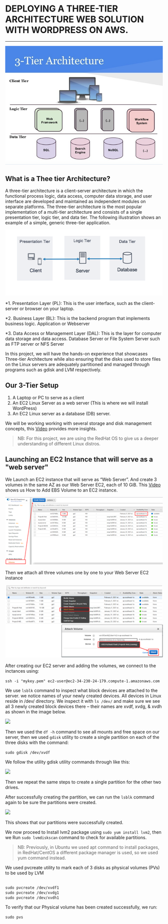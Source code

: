 # DEPLOYING A THREE-TIER ARCHITECTURE WEB SOLUTION WITH WORDPRESS ON AWS.
---

![](https://github.com/Tolu4realluv/dareyio-pbl/blob/main/Project%206/3-tier.jpg)

## What is a Thee tier Architecture?

A three-tier architecture is a client-server architecture in which the functional process logic, data access, computer data 
storage, and user interface are developed and maintained as independent modules on separate platforms. The three-tier architecture
is the most popular implementation of a multi-tier architecture and consists of a single presentation tier, logic tier, and data tier. The following illustration shows an example of a simple, 
generic three-tier application.

![](https://github.com/Tolu4realluv/dareyio-pbl/blob/main/Project%206/image2.png)

*1. Presentation Layer (PL): This is the user interface, such as the client-server or browser on your laptop.

*2. Business Layer (BL): This is the backend program that implements business logic. Application or Webserver

*3. Data Access or Management Layer (DAL): This is the layer for computer data storage and data access. Database Server or File System Server such as FTP server or NFS Server

In this project, we will have the hands-on experience that showcases Three-tier Architecture while also ensuring that the disks used to store files on the Linux servers are adequately partitioned and managed through programs such as gdisk and LVM respectively.

## Our 3-Tier Setup
1. A Laptop or PC to serve as a client
2. An EC2 Linux Server as a web server (This is where we will install WordPress)
3. An EC2 Linux server as a database (DB) server.

We will be working working with several storage and disk management concepts, this [Video](https://www.youtube.com/watch?v=2Z6ouBYfZr8) provides more insights.

> NB: For this project, we are using the RedHat OS to give us a deeper understanding of different Linux distros.
 
## Launching an EC2 Instance that will serve as a "web server"
We Launch an EC2 instance that will serve as “Web Server”. And create 3 volumes in the same AZ as our Web Server EC2, each of 10 GiB. This
[Video](https://www.youtube.com/watch?v=HPXnXkBzIHw) shows us How to Add EBS Volume to an EC2 instance.

![](https://github.com/Tolu4realluv/dareyio-pbl/blob/main/Project%206/add%20volumes.png)

Then we attach all three volumes one by one to your Web Server EC2 instance

![](https://github.com/Tolu4realluv/dareyio-pbl/blob/main/Project%206/attach%20volumes.png)

After creating our EC2 server and adding the volumes, we connect to the inctances using:

```ssh -i "mykey.pem" ec2-user@ec2-34-230-24-179.compute-1.amazonaws.com```

We use ```lsblk``` command to inspect what block devices are attached to the server. we notice names of your newly created devices. All devices in Linux reside in /dev/ directory. We inspect it with ```ls /dev/``` and make sure we see all 3 newly created block devices there – their names are xvdf, xvdg, & xvdh as shown in the image below.

![](https://github.com/Tolu4realluv/dareyio-pbl/blob/main/Project%206/lsblk.JPG)

Then we used the  ```df -h``` command to see all mounts and free space on our server, then we used ```gdisk``` utility to create a single partition on each of the three disks with the command:

```sudo gdisk /dev/xvdf```

We follow the utility gdisk utility commands through like this:

![](https://github.com/Tolu4realluv/dareyio-pbl/blob/main/Project%206/partition.JPG)

Then we repeat the same steps to create a single partition for the other two drives.

After successfully creating the partition, we can run the ```lsblk``` command again to be sure the partitions were created.

![](https://github.com/Tolu4realluv/dareyio-pbl/blob/main/Project%206/lsblk2.JPG)

This shows that our partitions were successfully created.

We now proceed to Install lvm2 package using ```sudo yum install lvm2```, then we Run ```sudo lvmdiskscan``` command to check for available partitions.

> NB: Previously, in Ubuntu we used apt command to install packages, in RedHat/CentOS a different package manager is used, so we used yum command instead.

We used pvcreate utility to mark each of 3 disks as physical volumes (PVs) to be used by LVM

```

sudo pvcreate /dev/xvdf1
sudo pvcreate /dev/xvdg1
sudo pvcreate /dev/xvdh1

```

To verify that our Physical volume has been created successfully, we run:

```sudo pvs```






